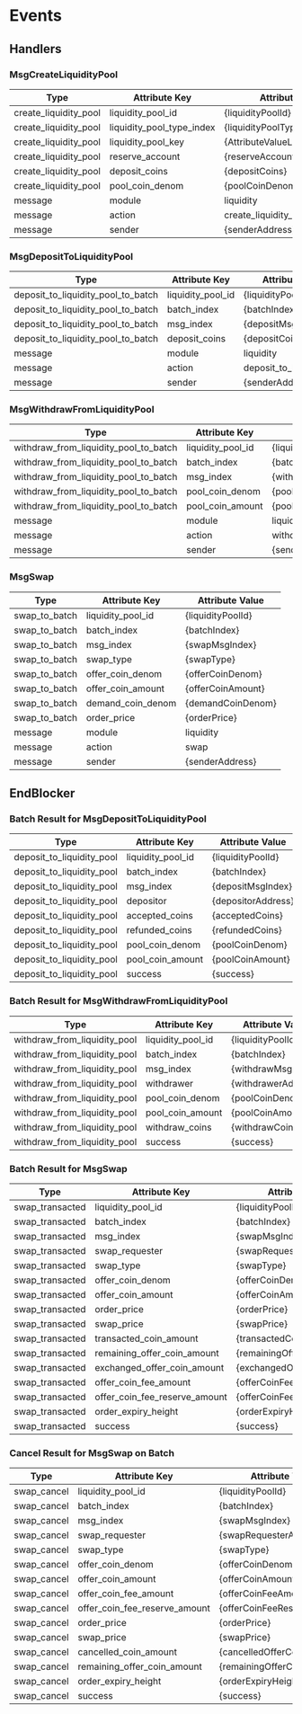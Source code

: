 <!--
order: 7
-->

# Events

## Handlers

### MsgCreateLiquidityPool

| Type                  | Attribute Key             | Attribute Value          |
| --------------------- | ------------------------- | ------------------------ |
| create_liquidity_pool | liquidity_pool_id         | {liquidityPoolId}        |
| create_liquidity_pool | liquidity_pool_type_index | {liquidityPoolTypeIndex} |
| create_liquidity_pool | liquidity_pool_key        |{AttributeValueLiquidityPoolKey}|
| create_liquidity_pool | reserve_account           | {reserveAccountAddress}  |
| create_liquidity_pool | deposit_coins             | {depositCoins}           |
| create_liquidity_pool | pool_coin_denom           | {poolCoinDenom}          |
| message               | module                    | liquidity                |
| message               | action                    | create_liquidity_pool    |
| message               | sender                    | {senderAddress}          |

### MsgDepositToLiquidityPool

| Type                               | Attribute Key     | Attribute Value           |
| ---------------------------------- | ----------------- | ------------------------- |
| deposit_to_liquidity_pool_to_batch | liquidity_pool_id | {liquidityPoolId}         |
| deposit_to_liquidity_pool_to_batch | batch_index       | {batchIndex}              |
| deposit_to_liquidity_pool_to_batch | msg_index         | {depositMsgIndex}         |
| deposit_to_liquidity_pool_to_batch | deposit_coins     | {depositCoins}            |
| message                            | module            | liquidity                 |
| message                            | action            | deposit_to_liquidity_pool |
| message                            | sender            | {senderAddress}           |

### MsgWithdrawFromLiquidityPool

| Type                                  | Attribute Key     | Attribute Value              |
| ------------------------------------- | ----------------- | ---------------------------- |
| withdraw_from_liquidity_pool_to_batch | liquidity_pool_id | {liquidityPoolId}            |
| withdraw_from_liquidity_pool_to_batch | batch_index       | {batchIndex}                 |
| withdraw_from_liquidity_pool_to_batch | msg_index         | {withdrawMsgIndex}           |
| withdraw_from_liquidity_pool_to_batch | pool_coin_denom   | {poolCoinDenom}              |
| withdraw_from_liquidity_pool_to_batch | pool_coin_amount  | {poolCoinAmount}             |
| message                               | module            | liquidity                    |
| message                               | action            | withdraw_from_liquidity_pool |
| message                               | sender            | {senderAddress}              |

### MsgSwap

| Type          | Attribute Key     | Attribute Value   |
| ------------- | ----------------- | ----------------- |
| swap_to_batch | liquidity_pool_id | {liquidityPoolId} |
| swap_to_batch | batch_index       | {batchIndex}      |
| swap_to_batch | msg_index         | {swapMsgIndex}    |
| swap_to_batch | swap_type         | {swapType}        |
| swap_to_batch | offer_coin_denom  | {offerCoinDenom}  |
| swap_to_batch | offer_coin_amount | {offerCoinAmount} |
| swap_to_batch | demand_coin_denom | {demandCoinDenom} |
| swap_to_batch | order_price       | {orderPrice}      |
| message       | module            | liquidity         |
| message       | action            | swap              |
| message       | sender            | {senderAddress}   |

## EndBlocker

### Batch Result for MsgDepositToLiquidityPool

| Type                      | Attribute Key     | Attribute Value    |
| ------------------------- | ----------------- | ------------------ |
| deposit_to_liquidity_pool | liquidity_pool_id | {liquidityPoolId}  |
| deposit_to_liquidity_pool | batch_index       | {batchIndex}       |
| deposit_to_liquidity_pool | msg_index         | {depositMsgIndex}  |
| deposit_to_liquidity_pool | depositor         | {depositorAddress} |
| deposit_to_liquidity_pool | accepted_coins    | {acceptedCoins}    |
| deposit_to_liquidity_pool | refunded_coins    | {refundedCoins}    |
| deposit_to_liquidity_pool | pool_coin_denom   | {poolCoinDenom}     |
| deposit_to_liquidity_pool | pool_coin_amount  | {poolCoinAmount}    |
| deposit_to_liquidity_pool | success           | {success}          |

### Batch Result for MsgWithdrawFromLiquidityPool

| Type                         | Attribute Key     | Attribute Value     |
| ---------------------------- | ----------------- | ------------------- |
| withdraw_from_liquidity_pool | liquidity_pool_id | {liquidityPoolId}   |
| withdraw_from_liquidity_pool | batch_index       | {batchIndex}        |
| withdraw_from_liquidity_pool | msg_index         | {withdrawMsgIndex}  |
| withdraw_from_liquidity_pool | withdrawer        | {withdrawerAddress} |
| withdraw_from_liquidity_pool | pool_coin_denom   | {poolCoinDenom}     |
| withdraw_from_liquidity_pool | pool_coin_amount  | {poolCoinAmount}    |
| withdraw_from_liquidity_pool | withdraw_coins    | {withdrawCoins}     |
| withdraw_from_liquidity_pool | success           | {success}           |

### Batch Result for MsgSwap

| Type            | Attribute Key               | Attribute Value            |
| --------------- | --------------------------- | -------------------------- |
| swap_transacted | liquidity_pool_id           | {liquidityPoolId}          |
| swap_transacted | batch_index                 | {batchIndex}               |
| swap_transacted | msg_index                   | {swapMsgIndex}             |
| swap_transacted | swap_requester              | {swapRequesterAddress}     |
| swap_transacted | swap_type                   | {swapType}                 |
| swap_transacted | offer_coin_denom            | {offerCoinDenom}           |
| swap_transacted | offer_coin_amount           | {offerCoinAmount}          |
| swap_transacted | order_price                 | {orderPrice}               |
| swap_transacted | swap_price                  | {swapPrice}                |
| swap_transacted | transacted_coin_amount      | {transactedCoinAmount}     |
| swap_transacted | remaining_offer_coin_amount | {remainingOfferCoinAmount} |
| swap_transacted | exchanged_offer_coin_amount | {exchangedOfferCoinAmount} |
| swap_transacted | offer_coin_fee_amount       | {offerCoinFeeAmount}       |
| swap_transacted | offer_coin_fee_reserve_amount   | {offerCoinFeeReserveAmount}    |
| swap_transacted | order_expiry_height         | {orderExpiryHeight}        |
| swap_transacted | success                     | {success}                  |

### Cancel Result for MsgSwap on Batch

| Type        | Attribute Key               | Attribute Value            |
| ----------- | --------------------------- | -------------------------- |
| swap_cancel | liquidity_pool_id           | {liquidityPoolId}          |
| swap_cancel | batch_index                 | {batchIndex}               |
| swap_cancel | msg_index                   | {swapMsgIndex}             |
| swap_cancel | swap_requester              | {swapRequesterAddress}     |
| swap_cancel | swap_type                   | {swapType}                 |
| swap_cancel | offer_coin_denom            | {offerCoinDenom}           |
| swap_cancel | offer_coin_amount           | {offerCoinAmount}          |
| swap_cancel | offer_coin_fee_amount       | {offerCoinFeeAmount}       |
| swap_cancel | offer_coin_fee_reserve_amount   | {offerCoinFeeReserveAmount}    |
| swap_cancel | order_price                 | {orderPrice}               |
| swap_cancel | swap_price                  | {swapPrice}                |
| swap_cancel | cancelled_coin_amount       | {cancelledOfferCoinAmount} |
| swap_cancel | remaining_offer_coin_amount | {remainingOfferCoinAmount} |
| swap_cancel | order_expiry_height         | {orderExpiryHeight}        |
| swap_cancel | success                     | {success}                  |

